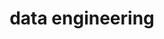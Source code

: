 ---
slug: /
title: data engineering
description: Hi, this is Protim. I am documenting most of my learnings in the fields of engineering, design, and programming/software dev related content, ..etc, here.
allow_html: true
template: page.html
---